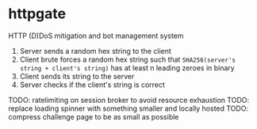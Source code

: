 # httpgate

HTTP (D)DoS mitigation and bot management system

1. Server sends a random hex string to the client
2. Client brute forces a random hex string such that `SHA256(server's string + client's string)` has at least n leading zeroes in binary
3. Client sends its string to the server
4. Server checks if the client's string is correct

TODO: ratelimiting on session broker to avoid resource exhaustion
TODO: replace loading spinner with something smaller and locally hosted
TODO: compress challenge page to be as small as possible
